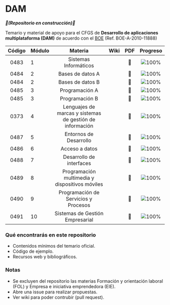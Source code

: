 # DAM

*****:construction:(Repositorio en construcción):construction:*****

Temario y material de apoyo para el CFGS de **Desarrollo de aplicaciones multiplataforma (DAM)** de acuerdo con el [BOE](https://www.boe.es/eli/es/o/2010/07/13/edu2000) (Ref. 
    BOE-A-2010-11888)
    
| Código | Módulo |                          Materia                         | Wiki | PDF | Progreso |
|:------:|--------|:--------------------------------------------------------:|:----:|:---:|:--------:|
|  0483  | 1      |                   Sistemas Informáticos                  |      |:floppy_disk:|![100%](https://progress-bar.dev/00) |
|  0484  | 2      |                     Bases de datos A                     |      |:floppy_disk:|![100%](https://progress-bar.dev/00) |
|  0484  | 2      |                     Bases de datos B                     |      |:floppy_disk:|![100%](https://progress-bar.dev/00) |
|  0485  | 3      |                      Programación A                      |      |:floppy_disk:|![100%](https://progress-bar.dev/00) |
|  0485  | 3      |                      Programación B                      |      |:floppy_disk:|![100%](https://progress-bar.dev/00) |
|  0373  | 4      | Lenguajes de marcas y sistemas de gestión de información |      |:floppy_disk:|![100%](https://progress-bar.dev/00) |
|  0487  | 5      |                  Entornos de Desarrollo                  |      |:floppy_disk:|![100%](https://progress-bar.dev/00) |
|  0486  | 6      |                      Acceso a datos                      |      |:floppy_disk:|![100%](https://progress-bar.dev/00) |
|  0488  | 7      |                 Desarrollo de interfaces                 |      |:floppy_disk:|![100%](https://progress-bar.dev/00) |
| 0489   | 8      | Programación multimedia y dispositivos móviles           |      |:floppy_disk:|![100%](https://progress-bar.dev/00) |
| 0490   | 9      | Programación de Servicios y Procesos                     |      |:floppy_disk:|![100%](https://progress-bar.dev/00) |
| 0491   | 10     | Sistemas de Gestión Empresarial                          |      |:floppy_disk:|![100%](https://progress-bar.dev/00) |

### Qué encontrarás en este repositorio
- Contenidos mínimos del temario oficial.
- Código de ejemplo.
- Recursos web y bibliográficos.

### Notas
- Se excluyen del repositorio las materias Formación y orientación laboral (FOL) y Empresa e iniciativa emprendedora (EIE).
- Abre una issue para realizar propuestas.
- Ver wiki para poder contrubir (pull request).
